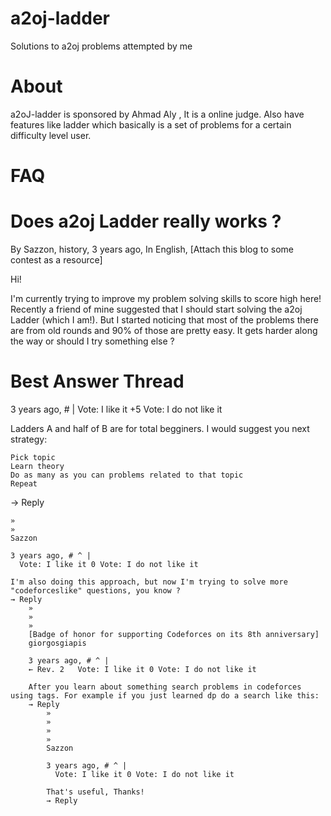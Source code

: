 # a2oj-ladder
Solutions to a2oj problems attempted by me
# About 
a2oJ-ladder is sponsored by Ahmad Aly , It is a online judge. Also have features like ladder which basically is a set of problems for a certain difficulty level user.

# FAQ


# Does a2oj Ladder really works ?
By Sazzon, history, 3 years ago, In English, [Attach this blog to some contest as a resource]

Hi!

I'm currently trying to improve my problem solving skills to score high here! Recently a friend of mine suggested that I should start solving the a2oj Ladder (which I am!). But I started noticing that most of the problems there are from old rounds and 90% of those are pretty easy. It gets harder along the way or should I try something else ?

# Best Answer Thread

 3 years ago, # |
  Vote: I like it +5 Vote: I do not like it

Ladders A and half of B are for total begginers. I would suggest you next strategy:

    Pick topic
    Learn theory
    Do as many as you can problems related to that topic
    Repeat

→ Reply

    »
    »
    Sazzon
    	
    3 years ago, # ^ |
      Vote: I like it 0 Vote: I do not like it

    I'm also doing this approach, but now I'm trying to solve more "codeforceslike" questions, you know ?
    → Reply
        »
        »
        »
        [Badge of honor for supporting Codeforces on its 8th anniversary]
        giorgosgiapis
        	
        3 years ago, # ^ |
        ← Rev. 2   Vote: I like it 0 Vote: I do not like it

        After you learn about something search problems in codeforces using tags. For example if you just learned dp do a search like this:
        → Reply
            »
            »
            »
            »
            Sazzon
            	
            3 years ago, # ^ |
              Vote: I like it 0 Vote: I do not like it

            That's useful, Thanks!
            → Reply 
